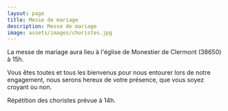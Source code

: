 ```yaml
---
layout: page
title: Messe de mariage
description: Messe de mariage
image: assets/images/choristes.jpg
---
```


La messe de mariage aura lieu à l'église de Monestier de Clermont (38650) à 15h.

Vous êtes toutes et tous les bienvenus pour nous entourer lors de notre engagement, nous serons hereux de votre présence, que vous soyez croyant ou non.

Répétition des choristes prévue à 14h.

